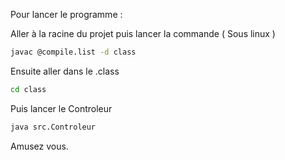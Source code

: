 Pour lancer le programme : 

Aller à la racine du projet puis lancer la commande ( Sous linux )

```cmd
javac @compile.list -d class
```

Ensuite aller dans le .class 
``` cmd
cd class
```

Puis lancer le Controleur
```cmd
java src.Controleur
```

Amusez vous.
